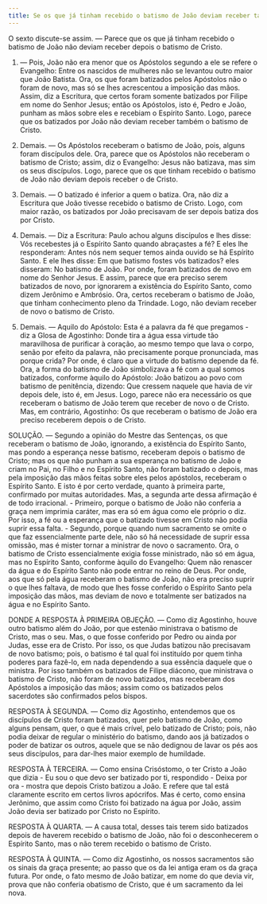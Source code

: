 ```yaml
---
title: Se os que já tinham recebido o batismo de João deviam receber também o batismo de Cristo
---
```


O sexto discute-se assim. — Parece que os que já tinham recebido o batismo de João não deviam receber depois o batismo de Cristo.  

1. — Pois, João não era menor que os Apóstolos segundo a ele se refere o Evangelho: Entre os nascidos de mulheres não se levantou outro maior que João Batista. Ora, os que foram batizados pelos Apóstolos não o foram de novo, mas só se lhes acrescentou a imposição das mãos. Assim, diz a Escritura, que certos foram somente batizados por Filipe em nome do Senhor Jesus; então os Apóstolos, isto é, Pedro e João, punham as mãos sobre eles e recebiam o Espírito Santo. Logo, parece que os batizados por João não deviam receber também o batismo de Cristo.  

2. Demais. — Os Apóstolos receberam o batismo de João, pois, alguns foram discípulos dele. Ora, parece que os Apóstolos não receberam o batismo de Cristo; assim, diz o Evangelho: Jesus não batizava, mas sim os seus discípulos. Logo, parece que os que tinham recebido o batismo de João não deviam depois receber o de Cristo. 

3. Demais. — O batizado é inferior a quem o batiza. Ora, não diz a Escritura que João tivesse recebido o batismo de Cristo. Logo, com maior razão, os batizados por João precisavam de ser depois batiza dos por Cristo.  

4. Demais. — Diz a Escritura: Paulo achou alguns discípulos e lhes disse: Vós recebestes já o Espírito Santo quando abraçastes a fé? E eles lhe responderam: Antes nós nem sequer temos ainda ouvido se há Espírito Santo. E ele lhes disse: Em que batismo fostes vós batizados? eles disseram: No batismo de João. Por onde, foram batizados de novo em nome do Senhor Jesus. E assim, parece que era preciso serem batizados de novo, por ignorarem a existência do Espírito Santo, como dizem Jerônimo e Ambrósio. Ora, certos receberam o batismo de João, que tinham conhecimento pleno da Trindade. Logo, não deviam receber de novo o batismo de Cristo.  

5. Demais. — Aquilo do Apóstolo: Esta é a palavra da fé que pregamos - diz a Glosa de Agostinho: Donde tira a água essa virtude tão maravilhosa de purificar à coração, ao mesmo tempo que lava o corpo, senão por efeito da palavra, não precisamente porque pronunciada, mas porque crida? Por onde, é claro que a virtude do batismo depende da fé. Ora, a forma do batismo de João simbolizava a fé com a qual somos batizados, conforme àquilo do Apóstolo: João batizou ao povo com batismo de penitência, dizendo: Que cressem naquele que havia de vir depois dele, isto é, em Jesus. Logo, parece não era necessário os que receberam o batismo de João terem que receber de novo o de Cristo.  Mas, em contrário, Agostinho: Os que receberam o batismo de João era preciso receberem depois o de Cristo.  

SOLUÇÃO. — Segundo a opinião do Mestre das Sentenças, os que receberam o batismo de João, ignorando, a existência do Espírito Santo, mas pondo a esperança nesse batismo, receberam depois o batismo de Cristo; mas os que não punham a sua esperança no batismo de João e criam no Pai, no Filho e no Espírito Santo, não foram batizado o depois, mas pela imposição das mãos feitas sobre eles pelos apóstolos, receberam o Espírito Santo. E isto é por certo verdade, quanto à primeira parte, confirmado por muitas autoridades. Mas, a segunda arte dessa afirmação é de todo irracional. - Primeiro, porque o batismo de João não conferia a graça nem imprimia caráter, mas era só em água como ele próprio o diz. Por isso, a fé ou a esperança que o batizado tivesse em Cristo não podia suprir essa falta. - Segundo, porque quando num sacramento se omite o que faz essencialmente parte dele, não só há necessidade de suprir essa omissão, mas é mister tornar a ministrar de novo o sacramento. Ora, o batismo de Cristo essencialmente exigia fosse ministrado, não só em água, mas no Espírito Santo, conforme àquilo do Evangelho: Quem não renascer da água e do Espírito Santo não pode entrar no reino de Deus. Por onde, aos que só pela água receberam o batismo de João, não era preciso suprir o que lhes faltava, de modo que lhes fosse conferido o Espírito Santo pela imposição das mãos, mas deviam de novo e totalmente ser batizados na água e no Espírito Santo.  

DONDE A RESPOSTA À PRIMEIRA OBJEÇÃO. — Como diz Agostinho, houve outro batismo além do João, por que estenão ministrava o batismo de Cristo, mas o seu. Mas, o que fosse conferido por Pedro ou ainda por Judas, esse era de Cristo. Por isso, os que Judas batizou não precisavam de novo batismo; pois, o batismo é tal qual foi instituído por quem tinha poderes para fazê-lo, em nada dependendo a sua essência daquele que o ministra. Por isso também os batizados de Filipe diácono, que ministrava o batismo de Cristo, não foram de novo batizados, mas receberam dos Apóstolos a imposição das mãos; assim como os batizados pelos sacerdotes são confirmados pelos bispos.  

RESPOSTA À SEGUNDA. — Como diz Agostinho, entendemos que os discípulos de Cristo foram batizados, quer pelo batismo de João, como alguns pensam, quer, o que é mais crível, pelo batizado de Cristo; pois, não podia deixar de regular o ministério do batismo, dando aos já batizados o poder de batizar os outros, aquele que se não dedignou de lavar os pés aos seus discípulos, para dar-lhes maior exemplo de humildade.  

RESPOSTA À TERCEIRA. — Como ensina Crisóstomo, o ter Cristo a João que dizia - Eu sou o que devo ser batizado por ti, respondido - Deixa por ora - mostra que depois Cristo batizou a João. E refere que tal está claramente escrito em certos livros apócrifos. Mas é certo, como ensina Jerônimo, que assim como Cristo foi batizado na água por João, assim João devia ser batizado por Cristo no Espírito.  

RESPOSTA À QUARTA. — A causa total, desses tais terem sido batizados depois de haverem recebido o batismo de João, não foi o desconhecerem o Espírito Santo, mas o não terem recebido o batismo de Cristo.  

RESPOSTA À QUINTA. — Como diz Agostinho, os nossos sacramentos são os sinais da graça presente; ao passo que os da lei antiga eram os da graça futura. Por onde, o fato mesmo de João batizar, em nome do que devia vir, prova que não conferia obatismo de Cristo, que é um sacramento da lei nova.